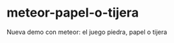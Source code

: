 meteor-papel-o-tijera
=====================

Nueva demo con meteor: el juego piedra, papel o tijera
